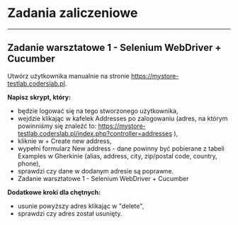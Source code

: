 # Zadania zaliczeniowe

***
## Zadanie warsztatowe 1 - Selenium WebDriver + Cucumber

Utwórz użytkownika manualnie na stronie https://mystore-testlab.coderslab.pl.

**Napisz skrypt, który:**

* będzie logować się na tego stworzonego użytkownika,
* wejdzie klikając w kafelek Addresses po zalogowaniu (adres, na którym powinniśmy się znaleźć to: https://mystore-testlab.coderslab.pl/index.php?controller=addresses ),
* kliknie w + Create new address,
* wypełni formularz New address - dane powinny być pobierane z tabeli Examples w Gherkinie (alias, address, city, zip/postal code, country, phone),
* sprawdzi czy dane w dodanym adresie są poprawne.
* Zadanie warsztatowe 1 - Selenium WebDriver + Cucumber

**Dodatkowe kroki dla chętnych:**

* usunie powyższy adres klikając w "delete",
* sprawdzi czy adres został usunięty.
